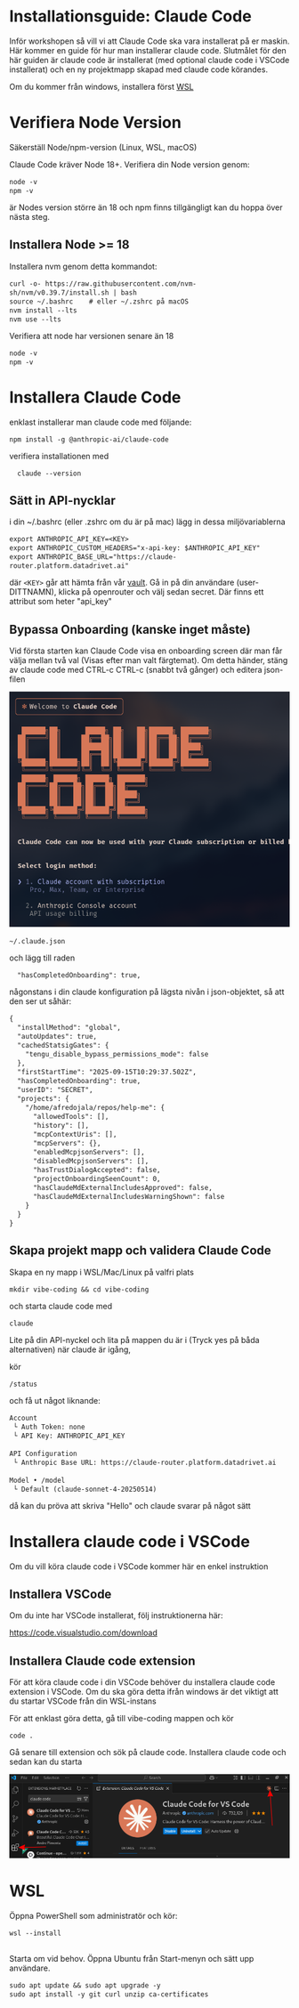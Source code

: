 # Installationsguide: Claude Code

Inför workshopen så vill vi att Claude Code ska vara installerat på er maskin.
Här kommer en guide för hur man installerar claude code.
Slutmålet för den här guiden är claude code är installerat (med optional claude code i VSCode installerat) och en ny projektmapp skapad med claude code körandes.

Om du kommer från windows, installera först [WSL](#WSL)


# Verifiera Node Version

Säkerställ Node/npm-version (Linux, WSL, macOS)

Claude Code kräver Node 18+. Verifiera din Node version genom:

```
node -v
npm -v
```

är Nodes version större än 18 och npm finns tillgängligt kan du hoppa över nästa steg.

## Installera Node >= 18

Installera nvm genom detta kommandot:

```
curl -o- https://raw.githubusercontent.com/nvm-sh/nvm/v0.39.7/install.sh | bash
source ~/.bashrc    # eller ~/.zshrc på macOS
nvm install --lts
nvm use --lts
```

Verifiera att node har versionen senare än 18 

```
node -v
npm -v
```

# Installera Claude Code

enklast installerar man claude code med följande:

```
npm install -g @anthropic-ai/claude-code
```

verifiera installationen med
```
  claude --version
```

## Sätt in API-nycklar

i din ~/.bashrc (eller .zshrc om du är på mac)
lägg in dessa miljövariablerna

```
export ANTHROPIC_API_KEY=<KEY>
export ANTHROPIC_CUSTOM_HEADERS="x-api-key: $ANTHROPIC_API_KEY"
export ANTHROPIC_BASE_URL="https://claude-router.platform.datadrivet.ai"
```

där `<KEY>` går att hämta från vår [vault](https://vault.platform.datadrivet.ai/ui/vault/secrets/onyxia-kv/kv/list).
Gå in på din användare (user-DITTNAMN), klicka på openrouter och välj sedan secret. Där finns ett attribut som heter "api_key"


## Bypassa Onboarding (kanske inget måste)

Vid första starten kan Claude Code visa en onboarding screen där man får välja mellan två val (Visas efter man valt färgtemat).
Om detta händer, stäng av claude code med CTRL-c CTRL-c (snabbt två gånger) och editera json-filen

![Onboarding](imgs/onboarding.jpg)

```
~/.claude.json
```

och lägg till raden

```
  "hasCompletedOnboarding": true,
```

någonstans i din claude konfiguration på lägsta nivån i json-objektet, så att den ser ut såhär:

```
{
  "installMethod": "global",
  "autoUpdates": true,
  "cachedStatsigGates": {
    "tengu_disable_bypass_permissions_mode": false
  },
  "firstStartTime": "2025-09-15T10:29:37.502Z",
  "hasCompletedOnboarding": true,
  "userID": "SECRET",
  "projects": {
    "/home/afredojala/repos/help-me": {
      "allowedTools": [],
      "history": [],
      "mcpContextUris": [],
      "mcpServers": {},
      "enabledMcpjsonServers": [],
      "disabledMcpjsonServers": [],
      "hasTrustDialogAccepted": false,
      "projectOnboardingSeenCount": 0,
      "hasClaudeMdExternalIncludesApproved": false,
      "hasClaudeMdExternalIncludesWarningShown": false
    }
  }
}
```

## Skapa projekt mapp och validera Claude Code

Skapa en ny mapp i WSL/Mac/Linux på valfri plats

```
mkdir vibe-coding && cd vibe-coding
```

och starta claude code med

```
claude 
```

Lite på din API-nyckel och lita på mappen du är i (Tryck yes på båda alternativen)
när claude är igång,

kör

```
/status
```


och få ut något liknande:

```
Account
 └ Auth Token: none
 └ API Key: ANTHROPIC_API_KEY

API Configuration
 └ Anthropic Base URL: https://claude-router.platform.datadrivet.ai

Model • /model
 └ Default (claude-sonnet-4-20250514)

```

då kan du pröva att skriva "Hello" och claude svarar på något sätt


# Installera claude code i VSCode

Om du vill köra claude code i VSCode kommer här en enkel instruktion

## Installera VSCode

Om du inte har VSCode installerat, följ instruktionerna här:

https://code.visualstudio.com/download

## Installera Claude code extension
 
För att köra claude code i din VSCode behöver du installera claude code extension i VSCode.
Om du ska göra detta ifrån windows är det viktigt att du startar VSCode från din WSL-instans

För att enklast göra detta, gå till vibe-coding mappen och kör

```
code .
```

Gå senare till extension och sök på claude code. Installera claude code och sedan kan du starta 


![vscode-extension](imgs/vscode.jpg)




# WSL

Öppna PowerShell som administratör och kör:

```
wsl --install
  
```

Starta om vid behov. Öppna Ubuntu från Start-menyn och sätt upp användare.


```
sudo apt update && sudo apt upgrade -y
sudo apt install -y git curl unzip ca-certificates
```
